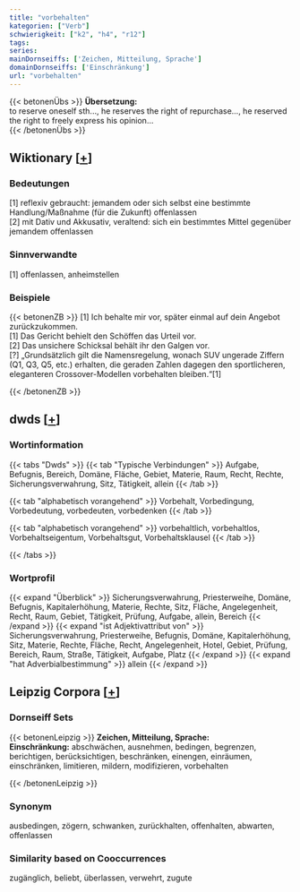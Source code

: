 ```yaml
---
title: "vorbehalten"
kategorien: ["Verb"]
schwierigkeit: ["k2", "h4", "r12"]
tags:
series:
mainDornseiffs: ['Zeichen, Mitteilung, Sprache']
domainDornseiffs: ['Einschränkung']
url: "vorbehalten"
---
```


{{< betonenÜbs >}}
**Übersetzung:**  
to reserve oneself sth..., he reserves the right of repurchase..., he reserved the right to freely express his opinion...  
{{< /betonenÜbs >}}

## Wiktionary [[+](https://de.wiktionary.org/wiki/vorbehalten)]

### Bedeutungen
[1] reflexiv gebraucht: jemandem oder sich selbst eine bestimmte Handlung/Maßnahme (für die Zukunft) offenlassen  
[2] mit Dativ und Akkusativ, veraltend: sich ein bestimmtes Mittel gegenüber jemandem offenlassen  

### Sinnverwandte
[1] offenlassen, anheimstellen  

### Beispiele
{{< betonenZB >}}
[1] Ich behalte mir vor, später einmal auf dein Angebot zurückzukommen.  
[1] Das Gericht behielt den Schöffen das Urteil vor.  
[2] Das unsichere Schicksal behält ihr den Galgen vor.  
[?] „Grundsätzlich gilt die Namensregelung, wonach SUV ungerade Ziffern (Q1, Q3, Q5, etc.) erhalten, die geraden Zahlen dagegen den sportlicheren, eleganteren Crossover-Modellen vorbehalten bleiben.“[1]  

{{< /betonenZB >}}


## dwds [[+](https://www.dwds.de/wb/vorbehalten)]

### Wortinformation
{{< tabs "Dwds" >}}
{{< tab "Typische Verbindungen" >}}
Aufgabe, Befugnis, Bereich, Domäne, Fläche, Gebiet, Materie, Raum, Recht, Rechte, Sicherungsverwahrung, Sitz, Tätigkeit, allein
{{< /tab >}}

{{< tab "alphabetisch vorangehend" >}}
Vorbehalt, Vorbedingung, Vorbedeutung, vorbedeuten, vorbedenken
{{< /tab >}}

{{< tab "alphabetisch vorangehend" >}}
vorbehaltlich, vorbehaltlos, Vorbehaltseigentum, Vorbehaltsgut, Vorbehaltsklausel
{{< /tab >}}

{{< /tabs >}}

### Wortprofil
{{< expand "Überblick" >}} Sicherungsverwahrung, Priesterweihe, Domäne, Befugnis, Kapitalerhöhung, Materie, Rechte, Sitz, Fläche, Angelegenheit, Recht, Raum, Gebiet, Tätigkeit, Prüfung, Aufgabe, allein, Bereich {{< /expand >}}
{{< expand "ist Adjektivattribut von" >}} Sicherungsverwahrung, Priesterweihe, Befugnis, Domäne, Kapitalerhöhung, Sitz, Materie, Rechte, Fläche, Recht, Angelegenheit, Hotel, Gebiet, Prüfung, Bereich, Raum, Straße, Tätigkeit, Aufgabe, Platz {{< /expand >}}
{{< expand "hat Adverbialbestimmung" >}} allein {{< /expand >}}

## Leipzig Corpora [[+](https://corpora.uni-leipzig.de/en/res?word=vorbehalten&corpusId=deu_newscrawl-public_2018)]

### Dornseiff Sets
{{< betonenLeipzig >}}
**Zeichen, Mitteilung, Sprache:**  
**Einschränkung:** abschwächen, ausnehmen, bedingen, begrenzen, berichtigen, berücksichtigen, beschränken, einengen, einräumen, einschränken, limitieren, mildern, modifizieren, vorbehalten  

{{< /betonenLeipzig >}}

### Synonym
ausbedingen, zögern, schwanken, zurückhalten, offenhalten, abwarten, offenlassen


### Similarity based on Cooccurrences
zugänglich, beliebt, überlassen, verwehrt, zugute

